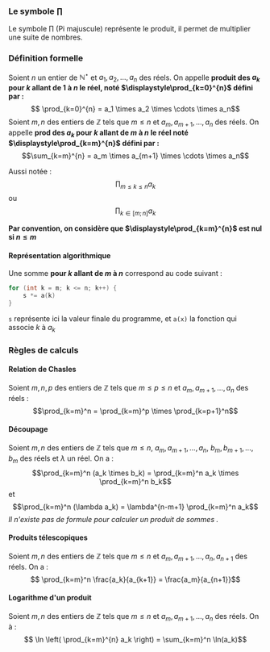 ### Le symbole $\prod$ 

Le symbole $\prod$ (Pi majuscule) représente le produit, il permet de multiplier une suite de nombres. 

### Définition formelle
Soient $n$ un entier de $\mathbb{N}^{\star}$ et $a_1,a_2,...,a_n$ des réels.
On appelle **produit des $a_k$ pour $k$ allant de $1$ à $n$ le réel, noté $\displaystyle\prod_{k=0}^{n}$ défini par :** 
$$ \prod_{k=0}^{n} = a_1 \times a_2 \times \cdots \times a_n$$
Soient $m,n$ des entiers de $\mathbb{Z}$ tels que $m \leq n$ et $a_m,a_{m+1},...,a_n$ des réels.
On appelle **prod des $a_k$ pour $k$ allant de $m$ à $n$ le réel noté $\displaystyle\prod_{k=m}^{n}$ défini par :**
$$\sum_{k=m}^{n} = a_m \times a_{m+1} \times \cdots \times a_n$$

Aussi notée :
$$\prod_{m \leq k \leq n} a_k$$ 
ou
$$ \prod_{k \in [m;n]} a_k$$

**Par convention, on considère que $\displaystyle\prod_{k=m}^{n}$ est nul si $n \leq m$**
#### Représentation algorithmique
Une somme **pour $k$ allant de $m$ à $n$** correspond au code suivant : 
```c
for (int k = m; k <= n; k++) {
	s *= a(k)
}
```
`s` représente ici la valeur finale du programme, et `a(x)` la fonction qui associe $k$ à $a_k$ 

### Règles de calculs

#### Relation de Chasles

Soient $m,n,p$ des entiers de $\mathbb{Z}$ tels que $m \leq p \leq n$ et $a_m, a_{m+1},\dots,a_n$ des réels :
$$\prod_{k=m}^n = \prod_{k=m}^p \times \prod_{k=p+1}^n$$
#### Découpage

Soient $m,n$ des entiers de $\mathbb{Z}$ tels que $m \leq n$, $a_m,a_{m+1},\dots,a_n$, $b_m,b_{m+1},\dots,b_m$ des réels et $\lambda$ un réel.
On a : $$\prod_{k=m}^n (a_k \times b_k) = \prod_{k=m}^n a_k \times \prod_{k=m}^n b_k$$ 
et $$\prod_{k=m}^n (\lambda a_k) = \lambda^{n-m+1} \prod_{k=m}^n a_k$$
*Il n'existe pas de formule pour calculer un produit de sommes .*

#### Produits télescopiques

Soient $m,n$ des entiers de $\mathbb{Z}$ tels que $m \leq n$ et $a_m,a_{m+1},\dots,a_n,a_{n+1}$ des réels.
On a : $$ \prod_{k=m}^n \frac{a_k}{a_{k+1}}  = \frac{a_m}{a_{n+1}}$$
#### Logarithme d'un produit

Soient $m,n$ des entiers de $\mathbb{Z}$ tels que $m \leq n$ et $a_m,a_{m+1},\dots,a_n$ des réels.
On à : $$ \ln \left( \prod_{k=m}^{n} a_k \right) = \sum_{k=m}^n \ln(a_k)$$